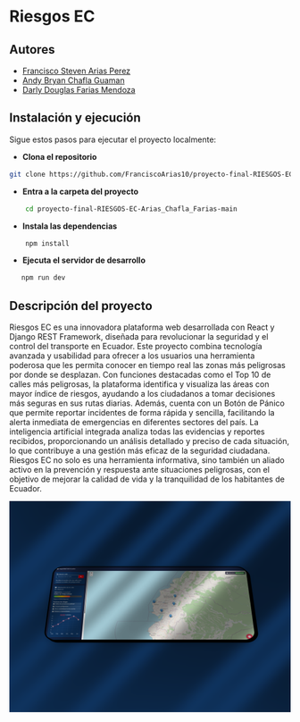 # Riesgos EC

## Autores
- [Francisco Steven Arias Perez](https://github.com/FranciscoArias10)
- [Andy Bryan Chafla Guaman](https://github.com/Andy-1402)
- [Darly Douglas Farias Mendoza](https://github.com/Darly23)


##  Instalación y ejecución

Sigue estos pasos para ejecutar el proyecto localmente:

-  **Clona el repositorio**

```bash
git clone https://github.com/FranciscoArias10/proyecto-final-RIESGOS-EC-Arias_Chafla_Farias.git
```

- **Entra a la carpeta del proyecto**
```bash
    cd proyecto-final-RIESGOS-EC-Arias_Chafla_Farias-main
```

- **Instala las dependencias**
```bash
    npm install
```
- **Ejecuta el servidor de desarrollo**
```bash
   npm run dev
```

## Descripción del proyecto 
Riesgos EC es una innovadora plataforma web desarrollada con React y Django REST Framework, diseñada para revolucionar la seguridad y el control del transporte en Ecuador. Este proyecto combina tecnología avanzada y usabilidad para ofrecer a los usuarios una herramienta poderosa que les permita conocer en tiempo real las zonas más peligrosas por donde se desplazan. Con funciones destacadas como el Top 10 de calles más peligrosas, la plataforma identifica y visualiza las áreas con mayor índice de riesgos, ayudando a los ciudadanos a tomar decisiones más seguras en sus rutas diarias. Además, cuenta con un Botón de Pánico que permite reportar incidentes de forma rápida y sencilla, facilitando la alerta inmediata de emergencias en diferentes sectores del país. La inteligencia artificial integrada analiza todas las evidencias y reportes recibidos, proporcionando un análisis detallado y preciso de cada situación, lo que contribuye a una gestión más eficaz de la seguridad ciudadana. Riesgos EC no solo es una herramienta informativa, sino también un aliado activo en la prevención y respuesta ante situaciones peligrosas, con el objetivo de mejorar la calidad de vida y la tranquilidad de los habitantes de Ecuador.




![Vista previa](public/742shots_so.png)

